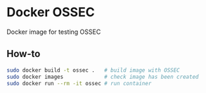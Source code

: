 # Docker OSSEC

Docker image for testing OSSEC

## How-to

```bash
sudo docker build -t ossec .   # build image with OSSEC
sudo docker images             # check image has been created
sudo docker run --rm -it ossec # run container
```